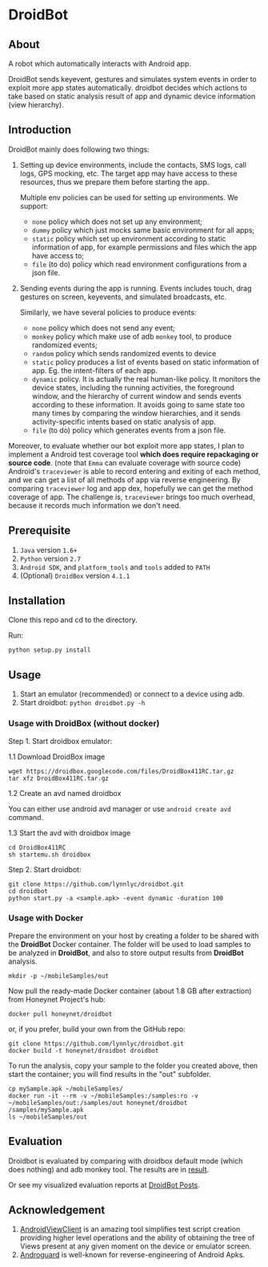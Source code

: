 # DroidBot

## About
A robot which automatically interacts with Android app.

DroidBot sends keyevent, gestures and simulates system events 
in order to exploit more app states automatically.
droidbot decides which actions to take based on static analysis result of app 
and dynamic device information (view hierarchy).

## Introduction
DroidBot mainly does following two things:

1. Setting up device environments, include the contacts, SMS logs, 
call logs, GPS mocking, etc. The target app may have access to these resources, thus we 
prepare them before starting the app.

    Multiple env policies can be used for setting up environments. We support:

    + `none` policy which does not set up any environment;
    + `dummy` policy which just mocks same basic environment for all apps;
    + `static` policy which set up environment according to static information of app,
    for example permissions and files which the app have access to;
    + `file` (to do) policy which read environment configurations from a json file.

2. Sending events during the app is running. Events includes touch, drag gestures on screen, 
keyevents, and simulated broadcasts, etc.

    Similarly, we have several policies to produce events:
    
    + `none` policy which does not send any event;
    + `monkey` policy which make use of adb `monkey` tool, to produce randomized events;
    + `random` policy which sends randomized events to device
    + `static` policy produces a list of events based on static information of app. Eg. 
    the intent-filters of each app.
    + `dynamic` policy. It is actually the real human-like policy. It monitors the device 
    states, including the running activities, the foreground window, and the hierarchy of current 
    window and sends events according to these information.
    It avoids going to same state too many times by comparing the window hierarchies, and 
    it sends activity-specific intents based on static analysis of app.
    + `file` (to do) policy which generates events from a json file.

Moreover, to evaluate whether our bot exploit more app states, I plan to implement a 
Android test coverage tool **which does require repackaging or source code**. 
(note that `Emma` can evaluate coverage with source code)
Android's `traceviewer` is able to record entering and exiting of each method, and we can get a list
of all methods of app via reverse engineering. By comparing `traceviewer` log and app dex, hopefully 
we can get the method coverage of app. The challenge is, `traceviewer` brings too much overhead, because 
it records much information we don't need.

## Prerequisite

1. `Java` version `1.6+`
2. `Python` version `2.7`
3. `Android SDK`, and `platform_tools` and `tools` added to `PATH`
4. (Optional) `DroidBox` version `4.1.1`

## Installation

Clone this repo and cd to the directory.

Run:

```shell
python setup.py install
```

## Usage

1. Start an emulator (recommended) or connect to a device using adb.
2. Start droidbot:
`python droidbot.py -h`

### Usage with DroidBox (without docker)

Step 1. Start droidbox emulator:

1.1 Download DroidBox image
```
wget https://droidbox.googlecode.com/files/DroidBox411RC.tar.gz
tar xfz DroidBox411RC.tar.gz
```

1.2 Create an avd named droidbox

You can either use android avd manager or use `android create avd` command.

1.3 Start the avd with droidbox image
```
cd DroidBox411RC
sh startemu.sh droidbox
```

Step 2. Start droidbot:
```
git clone https://github.com/lynnlyc/droidbot.git
cd droidbot
python start.py -a <sample.apk> -event dynamic -duration 100
```

### Usage with Docker

Prepare the environment on your host by creating a folder to be shared with the **DroidBot** Docker container. The folder will be used to load samples to be analyzed in **DroidBot**, and also to store output results from **DroidBot** analysis.
```
mkdir -p ~/mobileSamples/out
```

Now pull the ready-made Docker container (about 1.8 GB after extraction) from Honeynet Project's hub:
```
docker pull honeynet/droidbot
```

or, if you prefer, build your own from the GitHub repo:
```
git clone https://github.com/lynnlyc/droidbot.git
docker build -t honeynet/droidbot droidbot
```

To run the analysis, copy your sample to the folder you created above, then start the container; you will find results in the "out" subfolder.
```
cp mySample.apk ~/mobileSamples/
docker run -it --rm -v ~/mobileSamples:/samples:ro -v ~/mobileSamples/out:/samples/out honeynet/droidbot /samples/mySample.apk
ls ~/mobileSamples/out
```

## Evaluation

Droidbot is evaluated by comparing with droidbox default mode (which does nothing) 
and adb monkey tool. The results are in [result](/evaluation_reports/README.md).

Or see my visualized evaluation reports at [DroidBot Posts](http://lynnlyc.github.io/droidbot/).

## Acknowledgement

1. [AndroidViewClient](https://github.com/dtmilano/AndroidViewClient) 
is an amazing tool simplifies test script creation providing higher level operations 
and the ability of obtaining the tree of Views present at any given moment on the device 
or emulator screen.
2. [Androguard](http://code.google.com/p/androguard/)
is well-known for reverse-engineering of Android Apks.

